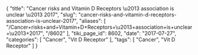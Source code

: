 {
    "title": "Cancer risks and Vitamin D Receptors \u2013 association is unclear \u2013 2017",
    "slug": "cancer-risks-and-vitamin-d-receptors-association-is-unclear-2017",
    "aliases": [
        "/Cancer+risks+and+Vitamin+D+Receptors+\u2013+association+is+unclear+\u2013+2017",
        "/8602"
    ],
    "tiki_page_id": 8602,
    "date": "2017-07-27",
    "categories": [
        "Cancer",
        "Vit D Receptor"
    ],
    "tags": [
        "Cancer",
        "Vit D Receptor"
    ]
}